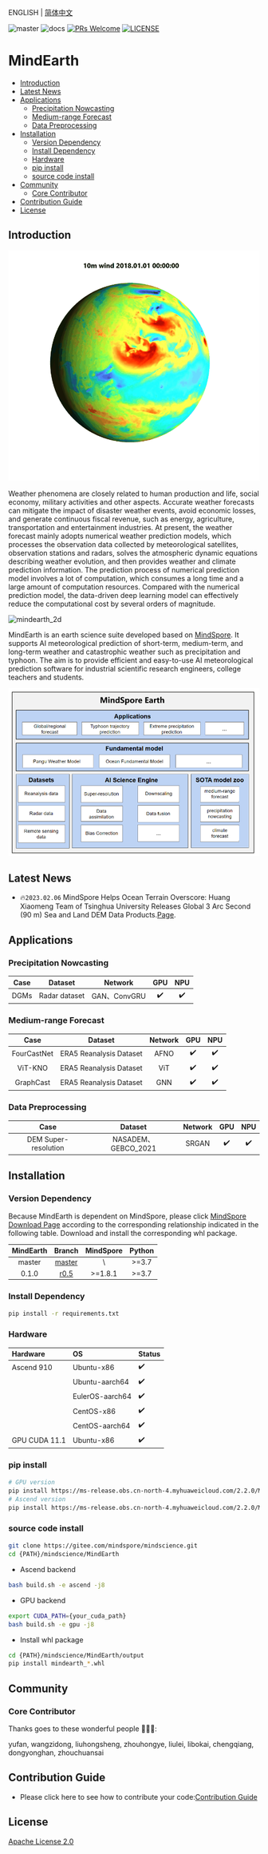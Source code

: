 ENGLISH | [简体中文](README_CN.md)

![master](https://img.shields.io/badge/version-master-blue.svg?style=flat?logo=Gitee)
![docs](https://img.shields.io/badge/docs-master-yellow.svg?style=flat)
[![PRs Welcome](https://img.shields.io/badge/PRs-welcome-brightgreen.svg?style=flat)](https://gitee.com/mindspore/mindscience/pulls)
[![LICENSE](https://img.shields.io/github/license/mindspore-ai/mindspore.svg?style=flat)](https://github.com/mindspore-ai/mindspore/blob/master/LICENSE)

# **MindEarth**

- [Introduction](#Introduction)
- [Latest News](#Latest-News)
- [Applications](#Applications)
    - [Precipitation Nowcasting](#Precipitation-Nowcasting)
    - [Medium-range Forecast](#Medium-range-Forecast)
    - [Data Preprocessing](#Data-Preprocessing)
- [Installation](#Installation)
    - [Version Dependency](#Version-Dependency)
    - [Install Dependency](#Install-Dependency)
    - [Hardware](#Hardware)
    - [pip install](#pip-install)
    - [source code install](#source-code-install)
- [Community](#Community)
    - [Core Contributor](#Core-Contributor)
- [Contribution Guide](#Contribution-Guide)
- [License](#License)

## **Introduction**

![mindearth_3d](docs/mindearth_3d.gif)

Weather phenomena are closely related to human production and life, social economy, military activities and other aspects. Accurate weather forecasts can mitigate the impact of disaster weather events, avoid economic losses, and generate continuous fiscal revenue, such as energy, agriculture, transportation and entertainment industries. At present, the weather forecast mainly adopts numerical weather prediction models, which processes the observation data collected by meteorological satellites, observation stations and radars, solves the atmospheric dynamic equations describing weather evolution, and then provides weather and climate prediction information. The prediction process of numerical prediction model involves a lot of computation, which consumes a long time and a large amount of computation resources. Compared with the numerical prediction model, the data-driven deep learning model can effectively reduce the computational cost by several orders of magnitude.

![mindearth_2d](docs/mindearth_2d.gif)

MindEarth is an earth science suite developed based on [MindSpore](https://www.mindspore.cn/). It supports AI meteorological prediction of short-term, medium-term, and long-term weather and catastrophic weather such as precipitation and typhoon. The aim is to provide efficient and easy-to-use AI meteorological prediction software for industrial scientific research engineers, college teachers and students.

<div align=center><img src="docs/mindearth_archi_en.png" alt="MindEarth Architecture" width="700"/></div>

## **Latest News**

- 🔥`2023.02.06` MindSpore Helps Ocean Terrain Overscore: Huang Xiaomeng Team of Tsinghua University Releases Global 3 Arc Second (90 m) Sea and Land DEM Data Products.[Page](https://blog.csdn.net/Kenji_Shinji/article/details/128906754).

## Applications

### Precipitation Nowcasting

|        Case            |        Dataset               |    Network       |  GPU    |  NPU  |
|:----------------------:|:--------------------------:|:---------------:|:-------:|:------:|
|DGMs       |             Radar dataset             | GAN、ConvGRU |   ✔️     |   ✔️   |

### Medium-range Forecast

|        Case            |              Dataset                  |    Network       |  GPU    |  NPU  |
|:----------------------:|:-------------------------------------:|:---------------:|:-------:|:------:|
|FourCastNet        |       ERA5 Reanalysis Dataset       |      AFNO      |   ✔️     |   ✔️   |
|ViT-KNO       | ERA5 Reanalysis Dataset     |       ViT       |   ✔️     |   ✔️   |
|GraphCast        |      ERA5 Reanalysis Dataset      |       GNN       |   ✔️     |   ✔️   |

### Data Preprocessing

|          Case              |        Dataset               |    Network       |  GPU    |  NPU  |
|:--------------------------:|:--------------------------:|:---------------:|:-------:|:------:|
|   DEM Super-resolution   | NASADEM、GEBCO_2021 |    SRGAN    |   ✔️     |   ✔️   |

## **Installation**

### Version Dependency

Because MindEarth is dependent on MindSpore, please click [MindSpore Download Page](https://www.mindspore.cn/versions) according to the corresponding relationship indicated in the following table. Download and install the corresponding whl package.

| MindEarth |                                  Branch                                |  MindSpore  |Python |
|:--------:|:----------------------------------------------------------------------:|:-----------:|:-------:|
|  master  | [master](https://gitee.com/mindspore/mindscience/tree/master/MindEarth) |        \       | \>=3.7 |
|  0.1.0  | [r0.5](https://gitee.com/mindspore/mindscience/tree/r0.5/MindEarth) |        >=1.8.1       | \>=3.7 |

### Install Dependency

```bash
pip install -r requirements.txt
```

### Hardware

| Hardware      | OS              | Status |
|:--------------| :-------------- | :--- |
| Ascend 910    | Ubuntu-x86      | ✔️ |
|               | Ubuntu-aarch64  | ✔️ |
|               | EulerOS-aarch64 | ✔️ |
|               | CentOS-x86      | ✔️ |
|               | CentOS-aarch64  | ✔️ |
| GPU CUDA 11.1 | Ubuntu-x86      | ✔️ |

### **pip install**

```bash
# GPU version
pip install https://ms-release.obs.cn-north-4.myhuaweicloud.com/2.2.0/MindScience/mindearth/gpu/x86_64/cuda-11.1/mindearth_gpu-0.1.0-py3-none-any.whl --trusted-host ms-release.obs.cn-north-4.myhuaweicloud.com -i https://pypi.tuna.tsinghua.edu.cn/simple
# Ascend version
pip install https://ms-release.obs.cn-north-4.myhuaweicloud.com/2.2.0/MindScience/mindearth/ascend/aarch64/mindearth_ascend-0.1.0-py3-none-any.whl --trusted-host ms-release.obs.cn-north-4.myhuaweicloud.com -i https://pypi.tuna.tsinghua.edu.cn/simple
```

### **source code install**

```bash
git clone https://gitee.com/mindspore/mindscience.git
cd {PATH}/mindscience/MindEarth
```

- Ascend backend

```bash
bash build.sh -e ascend -j8
```

- GPU backend

```bash
export CUDA_PATH={your_cuda_path}
bash build.sh -e gpu -j8
```

- Install whl package

```bash
cd {PATH}/mindscience/MindEarth/output
pip install mindearth_*.whl
```

## **Community**

### Core Contributor

Thanks goes to these wonderful people 🧑‍🤝‍🧑:

yufan, wangzidong, liuhongsheng, zhouhongye, liulei, libokai, chengqiang, dongyonghan, zhouchuansai

## **Contribution Guide**

- Please click here to see how to contribute your code:[Contribution Guide](https://gitee.com/mindspore/mindscience/blob/master/CONTRIBUTION.md)

## **License**

[Apache License 2.0](http://www.apache.org/licenses/LICENSE-2.0)